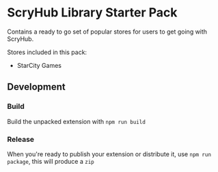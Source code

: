 # ScryHub Library Starter Pack

Contains a ready to go set of popular stores for users to get going with ScryHub.

Stores included in this pack:

* StarCity Games

## Development

### Build

Build the unpacked extension with `npm run build`

### Release

When you're ready to publish your extension or distribute it, use `npm run package`, this will produce a `zip`